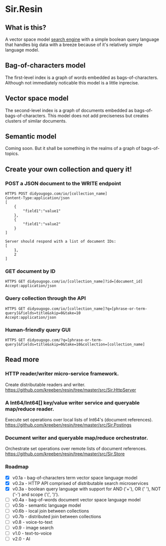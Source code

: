 # Sir.Resin

## What is this?

A vector space model [search engine](https://didyougogo.com) with a simple boolean query language that handles big data with a breeze because of it's relatively simple language model.

## Bag-of-characters model

The first-level index is a graph of words embedded as bags-of-characters. Although not immediately noticable this model is a little inprecise.

## Vector space model

The second-level index is a graph of documents embedded as bags-of-bags-of-characters. This model does not add preciseness but creates clusters of similar documents.

## Semantic model

Coming soon. But it shall be something in the realms of a graph of bags-of-topics.

## Create your own collection and query it!

### POST a JSON document to the WRITE endpoint

	HTTPS POST didyougogo.com/io/[collection_name]
	Content-Type:application/json
	[
		{
			"field1":"value1"
		},
		{
			"field1":"value2"
		}
	]

	Server should respond with a list of document IDs:
	[
		1,
		2
	]

### GET document by ID

	HTTPS GET didyougogo.com/io/[collection_name]?id=[document_id]
	Accept:application/json

### Query collection through the API

	HTTPS GET didyougogo.com/io/[collection_name]?q=[phrase-or-term-query]&fields=title&skip=0&take=10
	Accept:application/json

### Human-friendly query GUI

	HTTPS GET didyougogo.com/?q=[phrase-or-term-query]&fields=title&skip=0&take=10&collection=[collection_name]

## Read more

### HTTP reader/writer micro-service framework.
Create distributable readers and writer.
https://github.com/kreeben/resin/tree/master/src/Sir.HttpServer

### A Int64/Int64[] key/value writer service and queryable map/reduce reader. 
Execute set operations over local lists of Int64's (document references).  
https://github.com/kreeben/resin/tree/master/src/Sir.Postings

### Document writer and queryable map/reduce orchestrator. 
Orchestrate set operations over remote lists of document references.   
https://github.com/kreeben/resin/tree/master/src/Sir.Store

### Roadmap

- [x] v0.1a - bag-of-characters term vector space language model
- [x] v0.2a - HTTP API comprised of distributable search microservices
- [x] v0.3a - boolean query language with support for AND ('+'), OR (' '), NOT ('-') and scope ('(', ')').
- [ ] v0.4a - bag-of-words document vector space language model
- [ ] v0.5b - semantic language model
- [ ] v0.6b - local join between collections
- [ ] v0.7b - distributed join between collections
- [ ] v0.8 - voice-to-text
- [ ] v0.9 - image search
- [ ] v1.0 - text-to-voice
- [ ] v2.0 - AI
